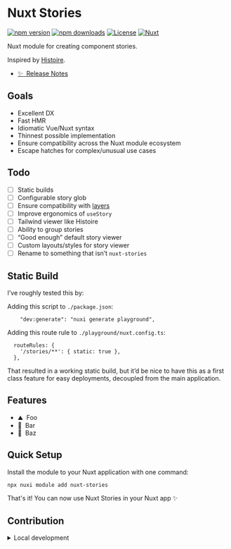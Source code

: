 <!--
Get your module up and running quickly.

Find and replace all on all files (CMD+SHIFT+F):
- Name: Nuxt Stories
- Package name: nuxt-stories
- Description: My new Nuxt module
-->

# Nuxt Stories

[![npm version][npm-version-src]][npm-version-href]
[![npm downloads][npm-downloads-src]][npm-downloads-href]
[![License][license-src]][license-href]
[![Nuxt][nuxt-src]][nuxt-href]

Nuxt module for creating component stories.

Inspired by [Histoire](https://histoire.dev/).

- [✨ &nbsp;Release Notes](/CHANGELOG.md)
<!-- - [🏀 Online playground](https://stackblitz.com/github/your-org/nuxt-stories?file=playground%2Fapp.vue) -->
<!-- - [📖 &nbsp;Documentation](https://example.com) -->

## Goals

- Excellent DX
- Fast HMR
- Idiomatic Vue/Nuxt syntax
- Thinnest possible implementation
- Ensure compatibility across the Nuxt module ecosystem
- Escape hatches for complex/unusual use cases

## Todo

- [ ] Static builds
- [ ] Configurable story glob
- [ ] Ensure compatibility with [layers](https://nuxt.com/docs/getting-started/layers)
- [ ] Improve ergonomics of `useStory`
- [ ] Tailwind viewer like Histoire
- [ ] Ability to group stories
- [ ] “Good enough” default story viewer
- [ ] Custom layouts/styles for story viewer
- [ ] Rename to something that isn’t `nuxt-stories`

## Static Build

I’ve roughly tested this by:

Adding this script to `./package.json`:

```
	"dev:generate": "nuxi generate playground",
```

Adding this route rule to `./playground/nuxt.config.ts`:

```
  routeRules: {
    '/stories/**': { static: true },
  },
```

That resulted in a working static build, but it’d be nice to have this as a first class feature for easy deployments, decoupled from the main application.


## Features

<!-- Highlight some of the features your module provide here -->
- ⛰ &nbsp;Foo
- 🚠 &nbsp;Bar
- 🌲 &nbsp;Baz

## Quick Setup

Install the module to your Nuxt application with one command:

```bash
npx nuxi module add nuxt-stories
```

That's it! You can now use Nuxt Stories in your Nuxt app ✨


## Contribution

<details>
  <summary>Local development</summary>
  
  ```bash
  # Install dependencies
  npm install
  
  # Generate type stubs
  npm run dev:prepare
  
  # Develop with the playground
  npm run dev
  
  # Build the playground
  npm run dev:build
  
  # Run ESLint
  npm run lint
  
  # Run Vitest
  npm run test
  npm run test:watch
  
  # Release new version
  npm run release
  ```

</details>


<!-- Badges -->
[npm-version-src]: https://img.shields.io/npm/v/nuxt-stories/latest.svg?style=flat&colorA=020420&colorB=00DC82
[npm-version-href]: https://npmjs.com/package/nuxt-stories

[npm-downloads-src]: https://img.shields.io/npm/dm/nuxt-stories.svg?style=flat&colorA=020420&colorB=00DC82
[npm-downloads-href]: https://npm.chart.dev/nuxt-stories

[license-src]: https://img.shields.io/npm/l/nuxt-stories.svg?style=flat&colorA=020420&colorB=00DC82
[license-href]: https://npmjs.com/package/nuxt-stories

[nuxt-src]: https://img.shields.io/badge/Nuxt-020420?logo=nuxt.js
[nuxt-href]: https://nuxt.com
